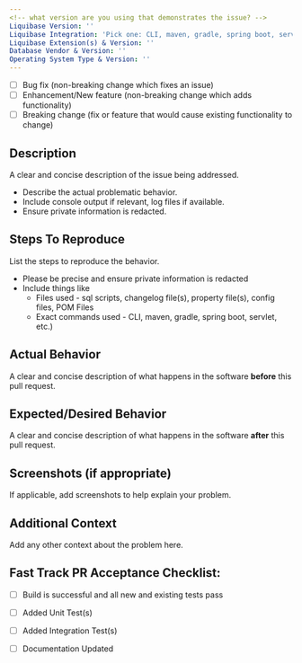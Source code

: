 ```yaml
---
<!-- what version are you using that demonstrates the issue? -->
Liquibase Version: ''
Liquibase Integration: 'Pick one: CLI, maven, gradle, spring boot, servlet, etc.' 
Liquibase Extension(s) & Version: ''
Database Vendor & Version: ''
Operating System Type & Version: ''
---
```


<!--- What types of changes does your code introduce?
      Put an `x` in all the boxes that apply: -->
- [ ] Bug fix (non-breaking change which fixes an issue)
- [ ] Enhancement/New feature (non-breaking change which adds functionality)
- [ ] Breaking change (fix or feature that would cause existing functionality to change)

## Description

A clear and concise description of the issue being addressed.
- Describe the actual problematic behavior.
- Include console output if relevant, log files if available. 
- Ensure private information is redacted.

## Steps To Reproduce

List the steps to reproduce the behavior.
- Please be precise and ensure private information is redacted
- Include things like
  - Files used - sql scripts, changelog file(s), property file(s), config files, POM Files
  - Exact commands used - CLI, maven, gradle, spring boot, servlet, etc.)

## Actual Behavior
A clear and concise description of what happens in the software **before** this pull request.

## Expected/Desired Behavior
A clear and concise description of what happens in the software **after** this pull request.

## Screenshots (if appropriate)
If applicable, add screenshots to help explain your problem.

## Additional Context
Add any other context about the problem here.

## Fast Track PR Acceptance Checklist:
<!--- Completing these speeds up the acceptance of your pull request -->
<!--- Put an `x` in all the boxes that apply. -->
<!--- If you're unsure about any of these, just ask us in a comment. We're here to help! -->
- [ ] Build is successful and all new and existing tests pass
- [ ] Added Unit Test(s)
- [ ] Added Integration Test(s)
- [ ] Documentation Updated

